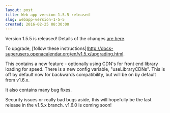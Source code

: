 ```yaml
---
layout: post
title: Web app version 1.5.5 released
slug: webapp-version-1-5-5
created: 2016-02-25 08:30:00
---
```


Version 1.5.5 is released! Details of the changes [are here](http://ican.openacalendar.org/webapp/release/1.5.5.html).

To upgrade, [follow these instructions](http://docs-superusers.openacalendar.org/en/v1.5.x/upgrading.html.

This contains a new feature - optionally using CDN's for front end library loading for speed. There is a new config variable, "useLibraryCDNs". This is off by default now for backwards compatibility, but will be on by default from v1.6.x.

It also contains many bug fixes.

Security issues or really bad bugs aside, this will hopefully be the last release in the v1.5.x branch. v1.6.0 is coming soon!

